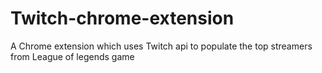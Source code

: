 # Twitch-chrome-extension
A Chrome extension which uses Twitch api to populate the top streamers from League of legends game
